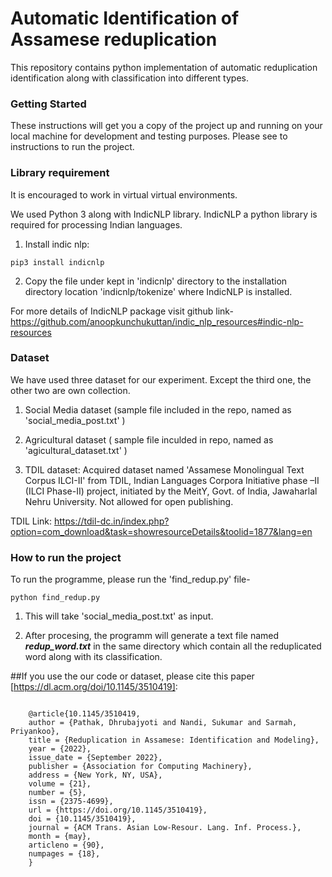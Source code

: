 # Automatic Identification of Assamese reduplication

This repository contains python implementation of automatic reduplication identification along with classification into different types.

### Getting Started

These instructions will get you a copy of the project up and running on your local machine for development and testing purposes. Please see to instructions to run the project.


### Library requirement

It is encouraged to work in virtual virtual environments.

We used Python 3 along with IndicNLP library. IndicNLP a python library is required for processing Indian languages. 

1) Install indic nlp: 

```
pip3 install indicnlp 

```
2) Copy the file under kept in 'indicnlp' directory to the installation directory location 'indicnlp/tokenize' where IndicNLP is installed.

For more details of IndicNLP package visit github link- https://github.com/anoopkunchukuttan/indic_nlp_resources#indic-nlp-resources

### Dataset

We have used three dataset for our experiment. Except the third one, the other two are own collection. 

1) Social Media dataset (sample file included in the repo, named as 'social_media_post.txt' )

2) Agricultural dataset ( sample file inculded in repo, named as 'agicultural_dataset.txt' )

3) TDIL dataset:  Acquired dataset named 'Assamese Monolingual Text Corpus ILCI-II' from TDIL, Indian Languages Corpora Initiative phase –II (ILCI Phase-II) project, initiated by the MeitY, Govt. of India, Jawaharlal Nehru University. Not allowed for open publishing.

TDIL Link: https://tdil-dc.in/index.php?option=com_download&task=showresourceDetails&toolid=1877&lang=en

### How to run the project

To run the programme, please run the 'find_redup.py' file-
```
python find_redup.py 
```
1) This will take 'social_media_post.txt' as input.

2) After procesing, the programm will generate a text file named  ***redup_word.txt*** in the same directory which contain all the reduplicated word along with its classification.

##If you use the our code or dataset, please cite this paper [https://dl.acm.org/doi/10.1145/3510419]: 

```

    @article{10.1145/3510419,
    author = {Pathak, Dhrubajyoti and Nandi, Sukumar and Sarmah, Priyankoo},
    title = {Reduplication in Assamese: Identification and Modeling},
    year = {2022},
    issue_date = {September 2022},
    publisher = {Association for Computing Machinery},
    address = {New York, NY, USA},
    volume = {21},
    number = {5},
    issn = {2375-4699},
    url = {https://doi.org/10.1145/3510419},
    doi = {10.1145/3510419},
    journal = {ACM Trans. Asian Low-Resour. Lang. Inf. Process.},
    month = {may},
    articleno = {90},
    numpages = {18},
    }

      



```

